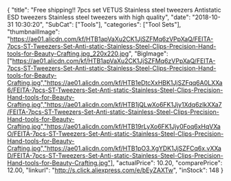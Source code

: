 {
	"title": "Free shipping!! 7pcs set VETUS Stainless steel tweezers  Antistatic ESD tweezers  Stainless steel tweezers   with high quality",
	"date": "2018-10-31 10:30:20",
	"SubCat": ["Tools"],
	"categories": ["Tool Sets"],
	"thumbnailImage": "https://ae01.alicdn.com/kf/HTB1apVaXu2CK1JjSZFMq6zVPpXaQ/FEITA-7pcs-ST-Tweezers-Set-Anti-static-Stainless-Steel-Clips-Precision-Hand-tools-for-Beauty-Crafting.jpg_220x220.jpg",
	"BigImage": ["https://ae01.alicdn.com/kf/HTB1apVaXu2CK1JjSZFMq6zVPpXaQ/FEITA-7pcs-ST-Tweezers-Set-Anti-static-Stainless-Steel-Clips-Precision-Hand-tools-for-Beauty-Crafting.jpg","https://ae01.alicdn.com/kf/HTB1eDtcXxHBK1JjSZFqq6A0LXXa6/FEITA-7pcs-ST-Tweezers-Set-Anti-static-Stainless-Steel-Clips-Precision-Hand-tools-for-Beauty-Crafting.jpg","https://ae01.alicdn.com/kf/HTB1jQLwXo6FK1Jjy1Xdq6zlkXXa7/FEITA-7pcs-ST-Tweezers-Set-Anti-static-Stainless-Steel-Clips-Precision-Hand-tools-for-Beauty-Crafting.jpg","https://ae01.alicdn.com/kf/HTB19rLyXo6FK1Jjy0Foq6xHqVXaO/FEITA-7pcs-ST-Tweezers-Set-Anti-static-Stainless-Steel-Clips-Precision-Hand-tools-for-Beauty-Crafting.jpg","https://ae01.alicdn.com/kf/HTB1pO3.XgYDK1JjSZFCq6x.vXXaD/FEITA-7pcs-ST-Tweezers-Set-Anti-static-Stainless-Steel-Clips-Precision-Hand-tools-for-Beauty-Crafting.jpg"],
	"actualPrice": 10.20,
	"comparePrice": 12.00,
	"linkurl": "http://s.click.aliexpress.com/e/bEyZAXTw",
	"inStock": 148
}

